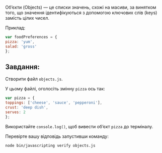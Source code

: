 Об’єкти (Objects) — це списки значень, схожі на масиви, за винятком того, що значення ідентифікуються з допомогою ключових слів (keys) замість цілих чисел.

Приклад:

```js
var foodPreferences = {
pizza: 'yum',
salad: 'gross'
};
```

## Завдання:

Створити файл `objects.js`.

У цьому файлі, оголосіть змінну `pizza` ось так:

```js
var pizza = {
toppings: ['cheese', 'sauce', 'pepperoni'],
crust: 'deep dish',
serves: 2
};
```

Використайте `console.log()`, щоб вивести об’єкт `pizza` до терміналу.

Перевірте вашу відповідь запустивши команду:

```bash
node bin/javascripting verify objects.js
```
